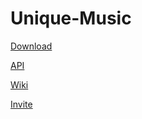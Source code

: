 # Unique-Music

<a href="https://github.com/rexjohannes/unique-player/raw/master/icon.png + https://raw.githubusercontent.com/rexjohannes/unique-player/master/main.py">Download</a>


<a href="https://api.unique-music.xyz/">API</a>

<a href="https://github.com/rexjohannes/unique-player/wiki">Wiki</a>

<a href="https://discord.com/oauth2/authorize?client_id=665854713845121025&permissions=8&scope=bot">Invite</a>
